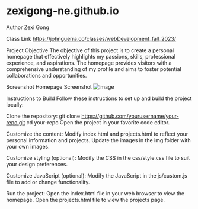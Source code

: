 # zexigong-ne.github.io
Author
Zexi Gong

Class Link
https://johnguerra.co/classes/webDevelopment_fall_2023/

Project Objective
The objective of this project is to create a personal homepage that effectively highlights my passions, skills, professional experience, and aspirations. The homepage provides visitors with a comprehensive understanding of my profile and aims to foster potential collaborations and opportunities.

Screenshot
Homepage Screenshot
![image](https://github.com/zexigong-ne/zexigong-ne.github.io/assets/145535662/5e8914b0-a4aa-4fe3-8041-94350f7684c9)


Instructions to Build
Follow these instructions to set up and build the project locally:

Clone the repository:
git clone https://github.com/yourusername/your-repo.git
cd your-repo
Open the project in your favorite code editor.

Customize the content:
Modify index.html and projects.html to reflect your personal information and projects.
Update the images in the img folder with your own images.

Customize styling (optional):
Modify the CSS in the css/style.css file to suit your design preferences.

Customize JavaScript (optional):
Modify the JavaScript in the js/custom.js file to add or change functionality.

Run the project:
Open the index.html file in your web browser to view the homepage.
Open the projects.html file to view the projects page.
